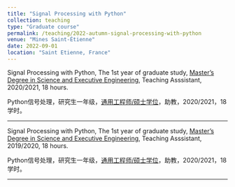 ```yaml
---
title: "Signal Processing with Python"
collection: teaching
type: "Graduate course"
permalink: /teaching/2022-autumn-signal-processing-with-python
venue: "Mines Saint-Étienne"
date: 2022-09-01
location: "Saint Etienne, France"
---
```


Signal Processing with Python, The 1st year of graduate study, [Master’s Degree in Science and Executive Engineering](https://www.mines-stetienne.fr/en/academic/icm-masters-degree-in-science-and-executive-engineering/), Teaching Asssistant, 2020/2021, 18 hours.

Python信号处理，研究生一年级，[通用工程师/硕士学位](https://www.mines-stetienne.fr/en/academic/icm-masters-degree-in-science-and-executive-engineering/)，助教，2020/2021，18学时。

---

Signal Processing with Python, The 1st year of graduate study, [Master’s Degree in Science and Executive Engineering](https://www.mines-stetienne.fr/en/academic/icm-masters-degree-in-science-and-executive-engineering/), Teaching Asssistant, 2019/2020, 18 hours.

Python信号处理，研究生一年级，[通用工程师/硕士学位](https://www.mines-stetienne.fr/en/academic/icm-masters-degree-in-science-and-executive-engineering/)，助教，2020/2021，18学时。

---

